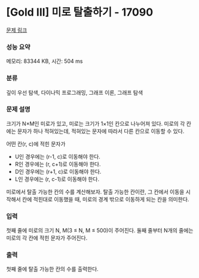 # [Gold III] 미로 탈출하기 - 17090 

[문제 링크](https://www.acmicpc.net/problem/17090) 

### 성능 요약

메모리: 83344 KB, 시간: 504 ms

### 분류

깊이 우선 탐색, 다이나믹 프로그래밍, 그래프 이론, 그래프 탐색

### 문제 설명

<p>크기가 N×M인 미로가 있고, 미로는 크기가 1×1인 칸으로 나누어져 있다. 미로의 각 칸에는 문자가 하나 적혀있는데, 적혀있는 문자에 따라서 다른 칸으로 이동할 수 있다.</p>

<p>어떤 칸(r, c)에 적힌 문자가</p>

<ul>
	<li>U인 경우에는 (r-1, c)로 이동해야 한다.</li>
	<li>R인 경우에는 (r, c+1)로 이동해야 한다.</li>
	<li>D인 경우에는 (r+1, c)로 이동해야 한다.</li>
	<li>L인 경우에는 (r, c-1)로 이동해야 한다.</li>
</ul>

<p>미로에서 탈출 가능한 칸의 수를 계산해보자. 탈출 가능한 칸이란, 그 칸에서 이동을 시작해서 칸에 적힌대로 이동했을 때, 미로의 경계 밖으로 이동하게 되는 칸을 의미한다.</p>

### 입력 

 <p>첫째 줄에 미로의 크기 N, M(3 ≤ N, M ≤ 500)이 주어진다. 둘째 줄부터 N개의 줄에는 미로의 각 칸에 적힌 문자가 주어진다.</p>

### 출력 

 <p>첫째 줄에 탈출 가능한 칸의 수를 출력한다.</p>


